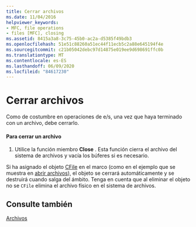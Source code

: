 ```yaml
---
title: Cerrar archivos
ms.date: 11/04/2016
helpviewer_keywords:
- MFC, file operations
- files [MFC], closing
ms.assetid: 8415a3a8-3c75-45b0-ac2a-d5385f49bdb3
ms.openlocfilehash: 51e51c88260a51ec44f11ecb5c2a88e645194f4e
ms.sourcegitcommit: c21b05042debc97d14875e019ee9d698691ffc0b
ms.translationtype: MT
ms.contentlocale: es-ES
ms.lasthandoff: 06/09/2020
ms.locfileid: "84617230"
---
```

# <a name="closing-files"></a>Cerrar archivos

Como de costumbre en operaciones de e/s, una vez que haya terminado con un archivo, debe cerrarlo.

#### <a name="to-close-a-file"></a>Para cerrar un archivo

1. Utilice la función miembro **Close** . Esta función cierra el archivo del sistema de archivos y vacía los búferes si es necesario.

Si ha asignado el objeto [CFile](reference/cfile-class.md) en el marco (como en el ejemplo que se muestra en [abrir archivos](opening-files.md)), el objeto se cerrará automáticamente y se destruirá cuando salga del ámbito. Tenga en cuenta que al eliminar el objeto no se `CFile` elimina el archivo físico en el sistema de archivos.

## <a name="see-also"></a>Consulte también

[Archivos](files-in-mfc.md)
